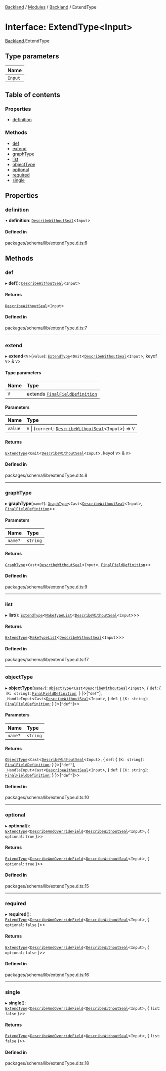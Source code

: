 [Backland](../README.md) / [Modules](../modules.md) / [Backland](../modules/Backland.md) / ExtendType

# Interface: ExtendType<Input\>

[Backland](../modules/Backland.md).ExtendType

## Type parameters

| Name |
| :------ |
| `Input` |

## Table of contents

### Properties

- [definition](Backland.ExtendType.md#definition)

### Methods

- [def](Backland.ExtendType.md#def)
- [extend](Backland.ExtendType.md#extend)
- [graphType](Backland.ExtendType.md#graphtype)
- [list](Backland.ExtendType.md#list)
- [objectType](Backland.ExtendType.md#objecttype)
- [optional](Backland.ExtendType.md#optional)
- [required](Backland.ExtendType.md#required)
- [single](Backland.ExtendType.md#single)

## Properties

### definition

• **definition**: [`DescribeWithoutSeal`](../modules/Backland.md#describewithoutseal)<`Input`\>

#### Defined in

packages/schema/lib/extendType.d.ts:6

## Methods

### def

▸ **def**(): [`DescribeWithoutSeal`](../modules/Backland.md#describewithoutseal)<`Input`\>

#### Returns

[`DescribeWithoutSeal`](../modules/Backland.md#describewithoutseal)<`Input`\>

#### Defined in

packages/schema/lib/extendType.d.ts:7

___

### extend

▸ **extend**<`V`\>(`value`): [`ExtendType`](Backland.ExtendType.md)<`Omit`<[`DescribeWithoutSeal`](../modules/Backland.md#describewithoutseal)<`Input`\>, keyof `V`\> & `V`\>

#### Type parameters

| Name | Type |
| :------ | :------ |
| `V` | extends [`FinalFieldDefinition`](../modules/Backland.md#finalfielddefinition) |

#### Parameters

| Name | Type |
| :------ | :------ |
| `value` | `V` \| (`current`: [`DescribeWithoutSeal`](../modules/Backland.md#describewithoutseal)<`Input`\>) => `V` |

#### Returns

[`ExtendType`](Backland.ExtendType.md)<`Omit`<[`DescribeWithoutSeal`](../modules/Backland.md#describewithoutseal)<`Input`\>, keyof `V`\> & `V`\>

#### Defined in

packages/schema/lib/extendType.d.ts:8

___

### graphType

▸ **graphType**(`name?`): [`GraphType`](../classes/Backland.GraphType.md)<`Cast`<[`DescribeWithoutSeal`](../modules/Backland.md#describewithoutseal)<`Input`\>, [`FinalFieldDefinition`](../modules/Backland.md#finalfielddefinition)\>\>

#### Parameters

| Name | Type |
| :------ | :------ |
| `name?` | `string` |

#### Returns

[`GraphType`](../classes/Backland.GraphType.md)<`Cast`<[`DescribeWithoutSeal`](../modules/Backland.md#describewithoutseal)<`Input`\>, [`FinalFieldDefinition`](../modules/Backland.md#finalfielddefinition)\>\>

#### Defined in

packages/schema/lib/extendType.d.ts:9

___

### list

▸ **list**(): [`ExtendType`](Backland.ExtendType.md)<[`MakeTypeList`](../modules/Backland.md#maketypelist)<[`DescribeWithoutSeal`](../modules/Backland.md#describewithoutseal)<`Input`\>\>\>

#### Returns

[`ExtendType`](Backland.ExtendType.md)<[`MakeTypeList`](../modules/Backland.md#maketypelist)<[`DescribeWithoutSeal`](../modules/Backland.md#describewithoutseal)<`Input`\>\>\>

#### Defined in

packages/schema/lib/extendType.d.ts:17

___

### objectType

▸ **objectType**(`name?`): [`ObjectType`](../classes/Backland.ObjectType.md)<`Cast`<[`DescribeWithoutSeal`](../modules/Backland.md#describewithoutseal)<`Input`\>, { `def`: { `[K: string]`: [`FinalFieldDefinition`](../modules/Backland.md#finalfielddefinition);  }  }\>[``"def"``], `_HandleInput`<`Cast`<[`DescribeWithoutSeal`](../modules/Backland.md#describewithoutseal)<`Input`\>, { `def`: { `[K: string]`: [`FinalFieldDefinition`](../modules/Backland.md#finalfielddefinition);  }  }\>[``"def"``]\>\>

#### Parameters

| Name | Type |
| :------ | :------ |
| `name?` | `string` |

#### Returns

[`ObjectType`](../classes/Backland.ObjectType.md)<`Cast`<[`DescribeWithoutSeal`](../modules/Backland.md#describewithoutseal)<`Input`\>, { `def`: { `[K: string]`: [`FinalFieldDefinition`](../modules/Backland.md#finalfielddefinition);  }  }\>[``"def"``], `_HandleInput`<`Cast`<[`DescribeWithoutSeal`](../modules/Backland.md#describewithoutseal)<`Input`\>, { `def`: { `[K: string]`: [`FinalFieldDefinition`](../modules/Backland.md#finalfielddefinition);  }  }\>[``"def"``]\>\>

#### Defined in

packages/schema/lib/extendType.d.ts:10

___

### optional

▸ **optional**(): [`ExtendType`](Backland.ExtendType.md)<[`DescribeAndOverrideField`](../modules/Backland.md#describeandoverridefield)<[`DescribeWithoutSeal`](../modules/Backland.md#describewithoutseal)<`Input`\>, { `optional`: ``true``  }\>\>

#### Returns

[`ExtendType`](Backland.ExtendType.md)<[`DescribeAndOverrideField`](../modules/Backland.md#describeandoverridefield)<[`DescribeWithoutSeal`](../modules/Backland.md#describewithoutseal)<`Input`\>, { `optional`: ``true``  }\>\>

#### Defined in

packages/schema/lib/extendType.d.ts:15

___

### required

▸ **required**(): [`ExtendType`](Backland.ExtendType.md)<[`DescribeAndOverrideField`](../modules/Backland.md#describeandoverridefield)<[`DescribeWithoutSeal`](../modules/Backland.md#describewithoutseal)<`Input`\>, { `optional`: ``false``  }\>\>

#### Returns

[`ExtendType`](Backland.ExtendType.md)<[`DescribeAndOverrideField`](../modules/Backland.md#describeandoverridefield)<[`DescribeWithoutSeal`](../modules/Backland.md#describewithoutseal)<`Input`\>, { `optional`: ``false``  }\>\>

#### Defined in

packages/schema/lib/extendType.d.ts:16

___

### single

▸ **single**(): [`ExtendType`](Backland.ExtendType.md)<[`DescribeAndOverrideField`](../modules/Backland.md#describeandoverridefield)<[`DescribeWithoutSeal`](../modules/Backland.md#describewithoutseal)<`Input`\>, { `list`: ``false``  }\>\>

#### Returns

[`ExtendType`](Backland.ExtendType.md)<[`DescribeAndOverrideField`](../modules/Backland.md#describeandoverridefield)<[`DescribeWithoutSeal`](../modules/Backland.md#describewithoutseal)<`Input`\>, { `list`: ``false``  }\>\>

#### Defined in

packages/schema/lib/extendType.d.ts:18
